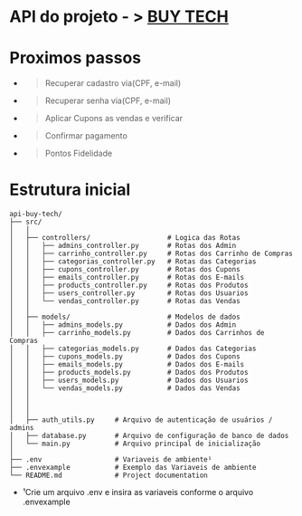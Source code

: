 # API do projeto - > [BUY TECH](https://github.com/davidsousadev/buy-tech)

# Proximos passos

- > Recuperar cadastro via(CPF, e-mail)
- > Recuperar senha via(CPF, e-mail)
- > Aplicar Cupons as vendas e verificar
- > Confirmar pagamento
- > Pontos Fidelidade

# Estrutura inicial

```plaintext
api-buy-tech/
├── src/
│   │
│   ├── controllers/                   # Logica das Rotas
│   │   ├── admins_controller.py       # Rotas dos Admin
│   │   ├── carrinho_controller.py     # Rotas dos Carrinho de Compras
│   │   ├── categorias_controller.py   # Rotas das Categorias
│   │   ├── cupons_controller.py       # Rotas dos Cupons
│   │   ├── emails_controller.py       # Rotas dos E-mails
│   │   ├── products_controller.py     # Rotas dos Produtos
│   │   ├── users_controller.py        # Rotas dos Usuarios
│   │   └── vendas_controller.py       # Rotas das Vendas
│   │
│   ├── models/                        # Modelos de dados
│   │   ├── admins_models.py           # Dados dos Admin
│   │   ├── carrinho_models.py         # Dados dos Carrinhos de Compras
│   │   ├── categorias_models.py       # Dados das Categorias
│   │   ├── cupons_models.py           # Dados dos Cupons
│   │   ├── emails_models.py           # Dados dos E-mails
│   │   ├── products_models.py         # Dados dos Produtos
│   │   ├── users_models.py            # Dados dos Usuarios
│   │   └── vendas_models.py           # Dados das Vendas
│   │
│   │
│   │
│   ├── auth_utils.py     # Arquivo de autenticação de usuários / admins
│   ├── database.py       # Arquivo de configuração de banco de dados 
│   └── main.py           # Arquivo principal de inicialização
│
├── .env                  # Variaveis de ambiente¹
├── .envexample           # Exemplo das Variaveis de ambiente
└── README.md             # Project documentation
```

* ¹Crie um arquivo .env e insira as variaveis conforme o arquivo .envexample